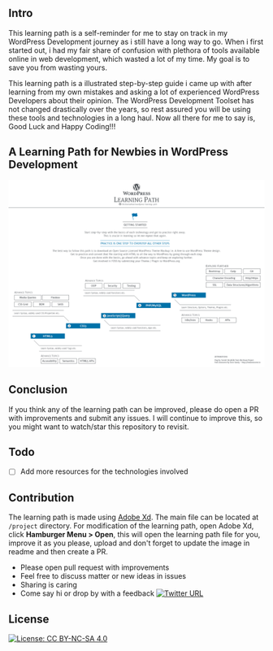 ## Intro
This learning path is a self-reminder for me to stay on track in my WordPress Development journey as i still have a long way to go. When i first started out, i had my fair share of confusion with plethora of tools available online in web development, which wasted a lot of my time. My goal is to save you from wasting yours.

This learning path is a illustrated step-by-step guide i came up with after learning from my own mistakes and asking a lot of experienced WordPress Developers about their opinion. The WordPress Development Toolset has not changed drastically over the years, so rest assured you will be using these tools and technologies in a long haul. Now all there for me to say is, Good Luck and Happy Coding!!!

## A Learning Path for Newbies in WordPress Development

![](./images/wordpress-learning-path-v2.png)

## Conclusion

If you think any of the learning path can be improved, please do open a PR with improvements and submit any issues. I will continue to improve this, so you might want to watch/star this repository to revisit.

## Todo

- [ ] Add more resources for the technologies involved

## Contribution

The learning path is made using [Adobe Xd](https://www.adobe.com/products/indesign/free-trial-download.html). The main file can be located at `/project` directory. For modification of the learning path, open Adobe Xd, click **Hamburger Menu > Open**, this will open the learning path file for you, improve it as you please, upload and don't forget to update the image in readme and then create a PR.

- Please open pull request with improvements
- Feel free to discuss matter or new ideas in issues
- Sharing is caring
- Come say hi or drop by with a feedback [![Twitter URL](https://img.shields.io/twitter/url/https/twitter.com/ihtishamzahoor.svg?style=social&label=Follow%20%40ihtishamzahoor)](https://twitter.com/ihtishamzahoor)

## License

[![License: CC BY-NC-SA 4.0](https://img.shields.io/badge/License-CC%20BY--NC--SA%204.0-lightgrey.svg)](https://creativecommons.org/licenses/by-nc-sa/4.0/)
